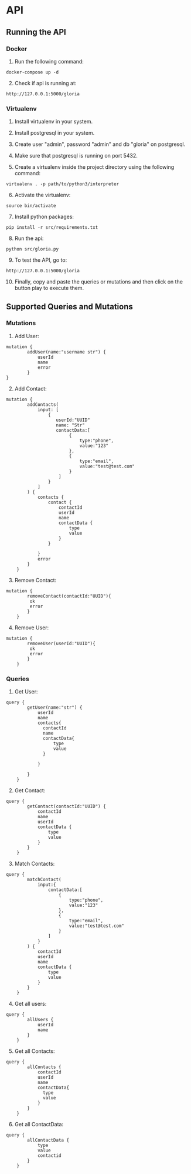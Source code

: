 # API

## Running the API

### Docker

1. Run the following command:

```commandline
docker-compose up -d
```

2. Check if api is running at:

```text
http://127.0.0.1:5000/gloria
```

### Virtualenv

1. Install virtualenv in your system.

2. Install postgresql in your system.

3. Create user "admin", password "admin" and db "gloria" on postgresql.

4. Make sure that postgresql is running on port 5432.

5. Create a virtualenv inside the project directory using the following command:

```commandline
virtualenv . -p path/to/python3/interpreter
```

6. Activate the virtualenv:

```commandline
source bin/activate
```

7. Install python packages:

```commandline
pip install -r src/requirements.txt
```

8. Run the api:

```commandline
python src/gloria.py
```

9. To test the API, go to:

```commandline
http://127.0.0.1:5000/gloria
```

10. Finally, copy and paste the queries or mutations and then click on the button play to execute them.

## Supported Queries and Mutations

### Mutations

1. Add User:

```text
mutation {
        addUser(name:"username str") {
            userId
            name
            error
        }
}

```

2. Add Contact:

```text
mutation {
        addContacts(
            input: [
                {
                   userId:"UUID"
                   name: "Str"
                   contactData:[
                        {
                            type:"phone",
                            value:"123"
                        },
                        {
                            type:"email",
                            value:"test@test.com"
                        }
                    ]
                }
            ]
        ) {
            contacts {
                contact {
                    contactId
                    userId
                    name
                    contactData {
                        type
                        value
                    }
                }

            }
            error
        }
    }
```

3. Remove Contact:

```text
mutation {
        removeContact(contactId:"UUID"){
         ok
         error
        }
    }
```

4. Remove User:

```text
mutation {
        removeUser(userId:"UUID"){
         ok
         error
        }
    }
```

### Queries

1. Get User:

```text
query {
        getUser(name:"str") {
            userId
            name
            contacts{
              contactId
              name
              contactData{
            	  type
                  value
              }

            }

        }
    }
```

2. Get Contact:

```text
query {
        getContact(contactId:"UUID") {
            contactId
            name
            userId
            contactData {
                type
                value
            }
        }
    }
```

3. Match Contacts:

```text
query {
        matchContact(
            input:{
                contactData:[
                    {
                        type:"phone",
                        value:"123"
                    },
                    {
                        type:"email",
                        value:"test@test.com"
                    }
                ]
            }
        ) {
            contactId
            userId
            name
            contactData {
                type
                value
            }
        }
    }
```

4. Get all users:

```text
query {
        allUsers {
            userId
            name
        }
    }
```

5. Get all Contacts:

```text
query {
        allContacts {
            contactId
            userId
            name
            contactData{
              type
              value
            }
        }
    }

```

6. Get all ContactData:

```text
query {
        allContactData {
            type
            value
            contactid
        }
    }
```

